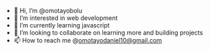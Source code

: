 - 👋 Hi, I’m @omotayobolu
- 👀 I’m interested in web development
- 🌱 I’m currently learning javascript
- 💞️ I’m looking to collaborate on learning more and building projects 
- 📫 How to reach me @omotayodaniel10@gmail.com 

<!---
omotayobolu/omotayobolu is a ✨ special ✨ repository because its `README.md` (this file) appears on your GitHub profile.
You can click the Preview link to take a look at your changes.
--->
